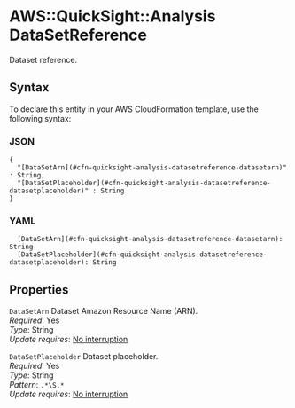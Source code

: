 # AWS::QuickSight::Analysis DataSetReference<a name="aws-properties-quicksight-analysis-datasetreference"></a>

Dataset reference\.

## Syntax<a name="aws-properties-quicksight-analysis-datasetreference-syntax"></a>

To declare this entity in your AWS CloudFormation template, use the following syntax:

### JSON<a name="aws-properties-quicksight-analysis-datasetreference-syntax.json"></a>

```
{
  "[DataSetArn](#cfn-quicksight-analysis-datasetreference-datasetarn)" : String,
  "[DataSetPlaceholder](#cfn-quicksight-analysis-datasetreference-datasetplaceholder)" : String
}
```

### YAML<a name="aws-properties-quicksight-analysis-datasetreference-syntax.yaml"></a>

```
  [DataSetArn](#cfn-quicksight-analysis-datasetreference-datasetarn): String
  [DataSetPlaceholder](#cfn-quicksight-analysis-datasetreference-datasetplaceholder): String
```

## Properties<a name="aws-properties-quicksight-analysis-datasetreference-properties"></a>

`DataSetArn`  <a name="cfn-quicksight-analysis-datasetreference-datasetarn"></a>
Dataset Amazon Resource Name \(ARN\)\.  
*Required*: Yes  
*Type*: String  
*Update requires*: [No interruption](https://docs.aws.amazon.com/AWSCloudFormation/latest/UserGuide/using-cfn-updating-stacks-update-behaviors.html#update-no-interrupt)

`DataSetPlaceholder`  <a name="cfn-quicksight-analysis-datasetreference-datasetplaceholder"></a>
Dataset placeholder\.  
*Required*: Yes  
*Type*: String  
*Pattern*: `.*\S.*`  
*Update requires*: [No interruption](https://docs.aws.amazon.com/AWSCloudFormation/latest/UserGuide/using-cfn-updating-stacks-update-behaviors.html#update-no-interrupt)